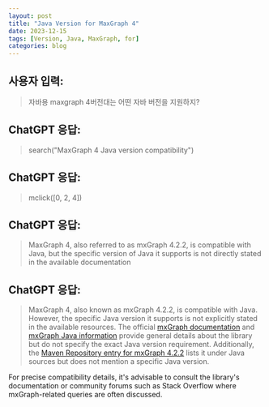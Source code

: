 ```yaml
---
layout: post
title: "Java Version for MaxGraph 4"
date: 2023-12-15
tags: [Version, Java, MaxGraph, for]
categories: blog
---
```


## 사용자 입력:
> 자바용 maxgraph 4버전대는 어떤 자바 버전을 지원하지?

## ChatGPT 응답:
> search("MaxGraph 4 Java version compatibility")

## ChatGPT 응답:
> mclick([0, 2, 4])

## ChatGPT 응답:
> MaxGraph 4, also referred to as mxGraph 4.2.2, is compatible with Java, but the specific version of Java it supports is not directly stated in the available documentation

## ChatGPT 응답:
> MaxGraph 4, also known as mxGraph 4.2.2, is compatible with Java. However, the specific Java version it supports is not explicitly stated in the available resources. The official [mxGraph documentation](https://jgraph.github.io/mxgraph/) and [mxGraph Java information](https://jgraph.github.io/mxgraph/java/index.html) provide general details about the library but do not specify the exact Java version requirement. Additionally, the [Maven Repository entry for mxGraph 4.2.2](https://mvnrepository.com/artifact/org.nasdanika.core/mxgraph/4.2.2) lists it under Java sources but does not mention a specific Java version.

For precise compatibility details, it's advisable to consult the library's documentation or community forums such as Stack Overflow where mxGraph-related queries are often discussed.

